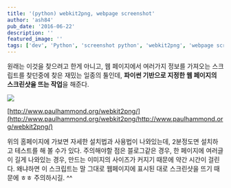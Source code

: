 ```yaml
---
title: '(python) webkit2png, webpage screenshot'
author: 'ash84'
pub_date: '2016-06-22'
description: ''
featured_image: ''
tags: ['dev', 'Python', 'screenshot python', 'webkit2png', 'webpage screenshot', '파이썬']
---
```



<span style="font-size: 11pt;"></span><span style="font-size: 11pt;"></span><span style="font-size: 11pt;"></span><span style="font-size: 11pt;">원래는 이것을 찾으려고 한게 아니고, 웹 페이지에서 여러가지 정보를 가져오는 스크립트를 찾던중에 찾은 재밌는 일종의 툴인데, **파이썬 기반으로 지정한 웹 페이지의 스크린샷을 뜨는 작업**을 해준다. </span>

<span style="font-size: 11pt;">  
</span>

<span style="font-size: 11pt;"></span>

![](http://ash84.net/wp-content/uploads/1/cfile2.uf.2606EF4E51DCD6D2037346.png)

<span style="font-size: 11pt;">[http://www.paulhammond.org/webkit2png/](http://www.paulhammond.org/webkit2png/http://www.paulhammond.org/webkit2png/)</span>

<span style="font-size: 11pt;">위의 홈페이지에 가보면 자세한 설치법과 사용법이 나와있는데, 2분정도면 설치하고 테스트를 해 볼 수가 있다. 주의해야할 점은 블로그같은 경우, 한 페이지에 여러글이 길게 나와있는 경우, 만드는 이미지의 사이즈가 커지기 때문에 약간 시간이 걸린다. 왜냐하면 이 스크립트는 말 그대로 웹페이지에 표시된 대로 스크린샷을 뜨기 때문에 ㅎㅎ 주의하시길. ^^ </span>



